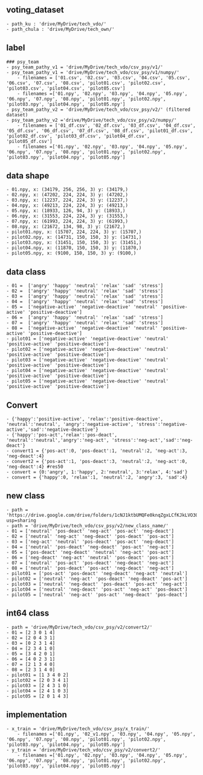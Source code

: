 ## voting_dataset
	- path_ku : 'drive/MyDrive/tech_vdo/'
	- path_chula : 'drive/MyDrive/tech_own/'
	
## label
	### psy_team
	- psy_team_pathy_v1 = 'drive/MyDrive/tech_vdo/csv_psy/v1/'
	- psy_team_pathy_v1 = 'drive/MyDrive/tech_vdo/csv_psy/v1/numpy/'
		- filenames = ['01.csv', '02.csv', '03.csv', '04.csv', '05.csv', '06.csv', '07.csv', '08.csv', 'pilot01.csv', 'pilot02.csv', 'pilot03.csv', 'pilot04.csv', 'pilot05.csv']
		- filenames =['01.npy', '02.npy', '03.npy', '04.npy', '05.npy', '06.npy', '07.npy', '08.npy', 'pilot01.npy', 'pilot02.npy', 'pilot03.npy', 'pilot04.npy', 'pilot05.npy']
	- psy_team_pathy_v2 = 'drive/MyDrive/tech_vdo/csv_psy/v2/' (filtered dataset)
	- psy_team_pathy_v2 ='drive/MyDrive/tech_vdo/csv_psy/v2/numpy/'
		- filenames = ['01_df.csv', '02_df.csv', '03_df.csv', '04_df.csv', '05_df.csv', '06_df.csv', '07_df.csv', '08_df.csv', 'pilot01_df.csv', 'pilot02_df.csv', 'pilot03_df.csv', 'pilot04_df.csv', 'pilot05_df.csv']
		- filenames =['01.npy', '02.npy', '03.npy', '04.npy', '05.npy', '06.npy', '07.npy', '08.npy', 'pilot01.npy', 'pilot02.npy', 'pilot03.npy', 'pilot04.npy', 'pilot05.npy']
		
## data shape
	- 01.npy, x: (34179, 256, 256, 3) y: (34179,)
	- 02.npy, x: (47202, 224, 224, 3) y: (47202,)
	- 03.npy, x: (12237, 224, 224, 3) y: (12237,)
	- 04.npy, x: (49213, 224, 224, 3) y: (49213,)
	- 05.npy, x: (18933, 126, 94, 3) y: (18933,)
	- 06.npy, x: (31553, 224, 224, 3) y: (31553,)
	- 07.npy, x: (61993, 224, 224, 3) y: (61993,)
	- 08.npy, x: (21672, 134, 98, 3) y: (21672,)
	- pilot01.npy, x: (15707, 224, 224, 3) y: (15707,)
	- pilot02.npy, x: (14731, 150, 150, 3) y: (14731,)
	- pilot03.npy, x: (31451, 150, 150, 3) y: (31451,)
	- pilot04.npy, x: (11870, 150, 150, 3) y: (11870,)
	- pilot05.npy, x: (9100, 150, 150, 3) y: (9100,)

## data class
	- 01 =  ['angry' 'happy' 'neutral' 'relax' 'sad' 'stress']
	- 02 =  ['angry' 'happy' 'neutral' 'relax' 'sad' 'stress']
	- 03 =  ['angry' 'happy' 'neutral' 'relax' 'sad' 'stress']
	- 04 =  ['angry' 'happy' 'neutral' 'relax' 'sad' 'stress']
	- 05 =  ['negative-active' 'negative-deactive' 'neutral' 'positive-active' 'positive-deactive']
	- 06 =  ['angry' 'happy' 'neutral' 'relax' 'sad' 'stress']
	- 07 =  ['angry' 'happy' 'neutral' 'relax' 'sad' 'stress']
	- 08 =  ['negative-active' 'negative-deactive' 'neutral' 'positive-active' 'positive-deactive']
	- pilot01 = ['negative-active' 'negative-deactive' 'neutral' 'positive-active' 'positive-deactive']
	- pilot02 = ['negative-active' 'negative-deactive' 'neutral' 'positive-active' 'positive-deactive']
	- pilot03 = ['negative-active' 'negative-deactive' 'neutral' 'positive-active' 'positive-deactive']
	- pilot04 = ['negative-active' 'negative-deactive' 'neutral' 'positive-active' 'positive-deactive']
	- pilot05 = ['negative-active' 'negative-deactive' 'neutral' 'positive-active' 'positive-deactive']

## Convert
	- {'happy':'positive-active', 'relax':'positive-deactive', 'neutral':'neutral', 'angry':'negative-active', 'stress':'negative-active','sad':'negative-deactive'}
	- {'happy':'pos-act','relax':'pos-deact', 'neutral':'neutral','angry':'neg-act', 'stress':'neg-act','sad':'neg-deact'}
	- convert1 = {'pos-act':0, 'pos-deact':1, 'neutral':2, 'neg-act':3, 'neg-deact':4}
	- convert2 = {'pos-act':1, 'pos-deact':3, 'neutral':2, 'neg-act':0, 'neg-deact':4} #res50
	- convert = {0:'angry', 1:'happy', 2:'neutral', 3:'relax', 4:'sad'}
	- convert = {'happy':0, 'relax':1, 'neutral':2, 'angry':3, 'sad':4}
 
## new class
	- path = 'https://drive.google.com/drive/folders/1cNJ1ktbUMQFe0knqZgxLCfKJkLVO3OJK?usp=sharing
	- path = 'drive/MyDrive/tech_vdo/csv_psy/v2/new_class_name/'
	- 01 = ['neutral' 'pos-deact' 'neg-act' 'pos-act' 'neg-deact']
	- 02 = ['neutral' 'neg-act' 'neg-deact' 'pos-deact' 'pos-act']
	- 03 = ['neg-act' 'neutral' 'pos-deact' 'pos-act' 'neg-deact']
	- 04 = ['neutral' 'pos-deact' 'neg-deact' 'pos-act' 'neg-act']
	- 05 = ['pos-deact' 'neg-deact' 'neutral' 'neg-act' 'pos-act']
	- 06 = ['neg-deact' 'neg-act' 'neutral' 'pos-deact' 'pos-act']
	- 07 = ['neutral' 'pos-act' 'pos-deact' 'neg-deact' 'neg-act']
	- 08 = ['neutral' 'pos-deact' 'pos-act' 'neg-deact' 'neg-act']
	- pilot01 = ['pos-act' 'pos-deact' 'neg-deact' 'neg-act' 'neutral']
	- pilot02 = ['neutral' 'neg-act' 'pos-deact' 'neg-deact' 'pos-act']
	- pilot03 = ['neutral' 'neg-deact' 'pos-deact' 'pos-act' 'neg-act']
	- pilot04 = ['neutral' 'neg-deact' 'pos-act' 'neg-act' 'pos-deact']
	- pilot05 = ['neutral' 'neg-act' 'pos-act' 'neg-deact' 'pos-deact']

## int64 class
	- path = 'drive/MyDrive/tech_vdo/csv_psy/v2/convert2/'
	- 01 = [2 3 0 1 4]
	- 02 = [2 0 4 3 1]
	- 03 = [0 2 3 1 4]
	- 04 = [2 3 4 1 0]
	- 05 = [3 4 2 0 1]
	- 06 = [4 0 2 3 1]
	- 07 = [2 1 3 4 0]
	- 08 = [2 3 1 4 0]
	- pilot01 = [1 3 4 0 2]
	- pilot02 = [2 0 3 4 1]
	- pilot03 = [2 4 3 1 0]
	- pilot04 = [2 4 1 0 3]
	- pilot05 = [2 0 1 4 3]

## implementation
	- x_train = 'drive/MyDrive/tech_vdo/csv_psy/x_train/' 
		- filenames =['01.npy', '02_v1.npy', '03.npy', '04.npy', '05.npy', '06.npy', '07.npy', '08.npy', 'pilot01.npy', 'pilot02.npy', 'pilot03.npy', 'pilot04.npy', 'pilot05.npy']
	- y_train = 'drive/MyDrive/tech_vdo/csv_psy/v2/convert2/'
		- filenames =['01.npy', '02.npy', '03.npy', '04.npy', '05.npy', '06.npy', '07.npy', '08.npy', 'pilot01.npy', 'pilot02.npy', 'pilot03.npy', 'pilot04.npy', 'pilot05.npy']